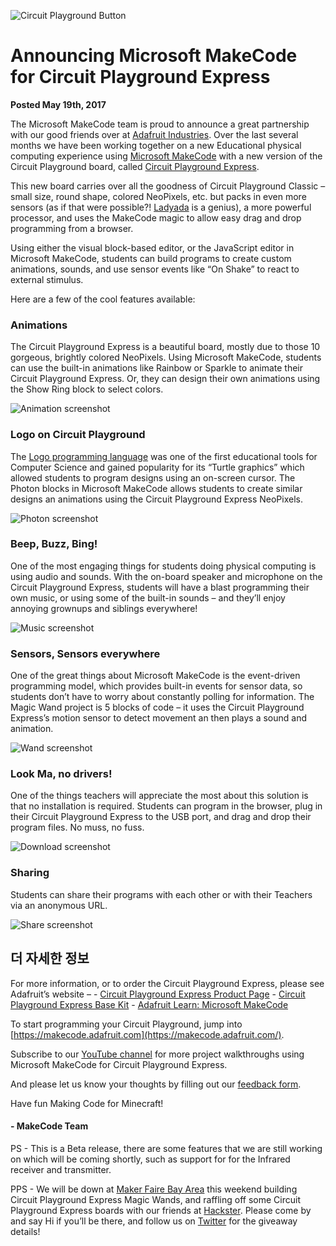![Circuit Playground Button](/static/blog/adafruit/AdafruitCPButton.png)

# Announcing Microsoft MakeCode for Circuit Playground Express

**Posted May 19th, 2017**

The Microsoft MakeCode team is proud to announce a great partnership with our good friends over at [Adafruit Industries](https://www.adafruit.com/). Over the last several months we have been working together on a new Educational physical computing experience using [Microsoft MakeCode](https://makecode.com/) with a new version of the Circuit Playground board, called [Circuit Playground Express](https://www.adafruit.com/product/3333).

This new board carries over all the goodness of Circuit Playground Classic – small size, round shape, colored NeoPixels, etc. but packs in even more sensors (as if that were possible?! [Ladyada](https://blog.adafruit.com/2017/05/08/limor-ladyada-fried-on-the-cover-of-make-magazine-makev57/) is a genius), a more powerful processor, and uses the MakeCode magic to allow easy drag and drop programming from a browser.

Using either the visual block-based editor, or the JavaScript editor in Microsoft MakeCode, students can build programs to create custom animations, sounds, and use sensor events like “On Shake” to react to external stimulus.

Here are a few of the cool features available:

### Animations

The Circuit Playground Express is a beautiful board, mostly due to those 10 gorgeous, brightly colored NeoPixels. Using Microsoft MakeCode, students can use the built-in animations like Rainbow or Sparkle to animate their Circuit Playground Express. Or, they can design their own animations using the Show Ring block to select colors.

![Animation screenshot](/static/blog/adafruit/Animation.gif)

### Logo on Circuit Playground

The [Logo programming language](https://en.wikipedia.org/wiki/Logo_(programming_language)) was one of the first educational tools for Computer Science and gained popularity for its “Turtle graphics” which allowed students to program designs using an on-screen cursor. The Photon blocks in Microsoft MakeCode allows students to create similar designs an animations using the Circuit Playground Express NeoPixels.

![Photon screenshot](/static/blog/adafruit/Photon.gif)

### Beep, Buzz, Bing!

One of the most engaging things for students doing physical computing is using audio and sounds. With the on-board speaker and microphone on the Circuit Playground Express, students will have a blast programming their own music, or using some of the built-in sounds – and they’ll enjoy annoying grownups and siblings everywhere!

![Music screenshot](/static/blog/adafruit/Music.gif)

### Sensors, Sensors everywhere

One of the great things about Microsoft MakeCode is the event-driven programming model, which provides built-in events for sensor data, so students don’t have to worry about constantly polling for information. The Magic Wand project is 5 blocks of code – it uses the Circuit Playground Express’s motion sensor to detect movement an then plays a sound and animation.

![Wand screenshot](/static/blog/adafruit/Wand.gif)

### Look Ma, no drivers!

One of the things teachers will appreciate the most about this solution is that no installation is required. Students can program in the browser, plug in their Circuit Playground Express to the USB port, and drag and drop their program files. No muss, no fuss.

![Download screenshot](/static/blog/adafruit/Download.gif)

### Sharing

Students can share their programs with each other or with their Teachers via an anonymous URL.

![Share screenshot](/static/blog/adafruit/Share.gif)

## 더 자세한 정보

For more information, or to order the Circuit Playground Express, please see Adafruit’s website – - [Circuit Playground Express Product Page](https://www.adafruit.com/product/3333) - [Circuit Playground Express Base Kit](https://www.adafruit.com/product/3517) - [Adafruit Learn: Microsoft MakeCode](https://learn.adafruit.com/makecode)

To start programming your Circuit Playground, jump into [https://makecode.adafruit.com](https://makecode.adafruit.com/).

Subscribe to our [YouTube channel](https://www.youtube.com/channel/UCye7YlvFUUQ1dSy0WZZ1T_Q) for more project walkthroughs using Microsoft MakeCode for Circuit Playground Express.

And please let us know your thoughts by filling out our [feedback form](https://www.research.net/r/MCcplay).

Have fun Making Code for Minecraft!

#### - MakeCode Team

PS - This is a Beta release, there are some features that we are still working on which will be coming shortly, such as support for for the Infrared receiver and transmitter.

PPS - We will be down at [Maker Faire Bay Area](http://makerfaire.com/bay-area/) this weekend building Circuit Playground Express Magic Wands, and raffling off some Circuit Playground Express boards with our friends at [Hackster](https://www.hackster.io/). Please come by and say Hi if you’ll be there, and follow us on [Twitter](https://twitter.com/MSMakeCode) for the giveaway details!